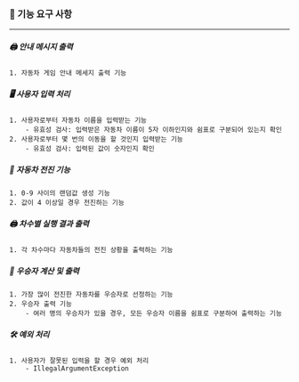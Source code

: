 ### 🚀 기능 요구 사항

---
##### 🖨️ 안내 메시지 출력
    1. 자동차 게임 안내 메세지 출력 기능

##### 🖥️ 사용자 입력 처리
    1. 사용자로부터 자동차 이름을 입력받는 기능
        - 유효성 검사: 입력받은 자동차 이름이 5자 이하인지와 쉼표로 구분되어 있는지 확인
    2. 사용자로부터 몇 번의 이동을 할 것인지 입력받는 기능
        - 유효성 검사: 입력된 값이 숫자인지 확인

##### 🚌 자동차 전진 기능
    1. 0-9 사이의 랜덤값 생성 기능
    2. 값이 4 이상일 경우 전진하는 기능

##### 🖨️ 차수별 실행 결과 출력
    1. 각 차수마다 자동차들의 전진 상황을 출력하는 기능

##### 🥇 우승자 계산 및 출력
    1. 가장 많이 전진한 자동차를 우승자로 선정하는 기능
    2. 우승자 출력 기능
        - 여러 명의 우승자가 있을 경우, 모든 우승자 이름을 쉼표로 구분하여 출력하는 기능

##### 🛠️ 예외 처리
    1. 사용자가 잘못된 입력을 할 경우 예외 처리
        - IllegalArgumentException